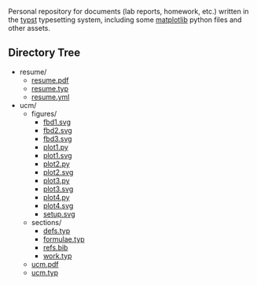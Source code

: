 Personal repository for documents (lab reports, homework, etc.) written in the [typst](https://github.com/typst/typst) typesetting system, including some [matplotlib](https://github.com/matplotlib/matplotlib) python files and other assets.

## Directory Tree
- resume/  
  - [resume.pdf](resume/resume.pdf)    
  - [resume.typ](resume/resume.typ)    
  - [resume.yml](resume/resume.yml)    
- ucm/  
  - figures/  
    - [fbd1.svg](ucm/figures/fbd1.svg)    
    - [fbd2.svg](ucm/figures/fbd2.svg)    
    - [fbd3.svg](ucm/figures/fbd3.svg)    
    - [plot1.py](ucm/figures/plot1.py)    
    - [plot1.svg](ucm/figures/plot1.svg)    
    - [plot2.py](ucm/figures/plot2.py)    
    - [plot2.svg](ucm/figures/plot2.svg)    
    - [plot3.py](ucm/figures/plot3.py)    
    - [plot3.svg](ucm/figures/plot3.svg)    
    - [plot4.py](ucm/figures/plot4.py)    
    - [plot4.svg](ucm/figures/plot4.svg)    
    - [setup.svg](ucm/figures/setup.svg)    
  - sections/  
    - [defs.typ](ucm/sections/defs.typ)    
    - [formulae.typ](ucm/sections/formulae.typ)    
    - [refs.bib](ucm/sections/refs.bib)    
    - [work.typ](ucm/sections/work.typ)    
  - [ucm.pdf](ucm/ucm.pdf)    
  - [ucm.typ](ucm/ucm.typ)    
